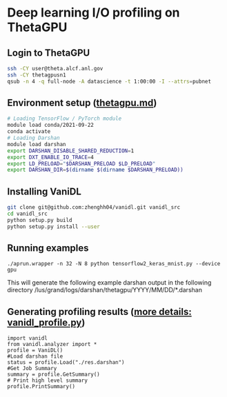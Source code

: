 # Deep learning I/O profiling on ThetaGPU

## Login to ThetaGPU
```bash
ssh -CY user@theta.alcf.anl.gov
ssh -CY thetagpusn1
qsub -n 4 -q full-node -A datascience -t 1:00:00 -I --attrs=pubnet
```
## Environment setup ([thetagpu.md](./thetagpu.md))
```bash
# Loading TensorFlow / PyTorch module
module load conda/2021-09-22
conda activate
# Loading Darshan
module load darshan
export DARSHAN_DISABLE_SHARED_REDUCTION=1
export DXT_ENABLE_IO_TRACE=4
export LD_PRELOAD="$DARSHAN_PRELOAD $LD_PRELOAD"
export DARSHAN_DIR=$(dirname $(dirname $DARSHAN_PRELOAD))
```

## Installing VaniDL
```bash
git clone git@github.com:zhenghh04/vanidl.git vanidl_src
cd vanidl_src
python setup.py build
python setup.py install --user
```
## Running examples
```
./aprun.wrapper -n 32 -N 8 python tensorflow2_keras_mnist.py --device gpu
```
This will generate the following example darshan output in the following directory
/lus/grand/logs/darshan/thetagpu/YYYY/MM/DD/*.darshan

## Generating profiling results ([more details: vanidl_profile.py](vanidl_profile.py))
```
import vanidl
from vanidl.analyzer import *
profile = VaniDL()
#Load darshan file
status = profile.Load("./res.darshan")
#Get Job Summary
summary = profile.GetSummary()
# Print high level summary
profile.PrintSummary()
```
